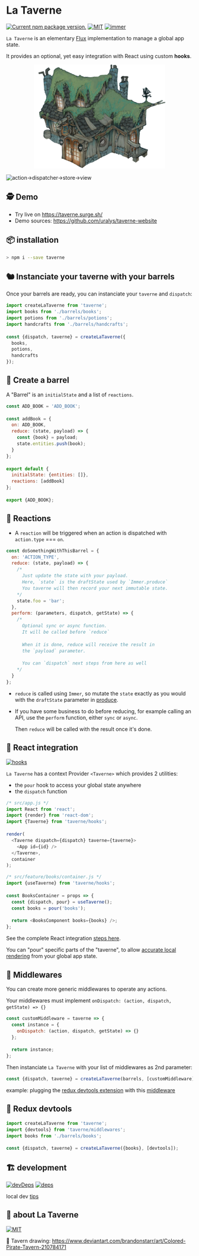 # La Taverne

<a href="https://www.npmjs.com/package/taverne"><img src="https://img.shields.io/npm/v/taverne?color=%23123" alt="Current npm package version." /></a> <a href="https://www.npmjs.com/package/taverne"><img src="https://img.shields.io/github/license/uralys/taverne" alt="MIT" /></a> <a href="https://immerjs.github.io/immer/produce"><img src="https://img.shields.io/badge/immer-produce-5908d2.svg" alt="immer" /> </a>

`La Taverne` is an elementary [Flux](https://facebook.github.io/flux/docs/in-depth-overview) implementation to manage a global app state.

It provides an optional, yet easy integration with React using custom **hooks**.

<p align="center"><img  height="280px"  src="./docs/taverne.png"></p>

![action->dispatcher->store->view](https://facebook.github.io/flux/img/overview/flux-simple-f8-diagram-1300w.png)

## 🕵️ Demo

- Try live on <https://taverne.surge.sh/>
- Demo sources: <https://github.com/uralys/taverne-website>

## 📦 installation

```sh
> npm i --save taverne
```

## 🐿️ Instanciate your taverne with your barrels

Once your barrels are ready, you can instanciate your `taverne` and `dispatch`:

```js
import createLaTaverne from 'taverne';
import books from './barrels/books';
import potions from './barrels/potions';
import handcrafts from './barrels/handcrafts';

const {dispatch, taverne} = createLaTaverne({
  books,
  potions,
  handcrafts
});
```

## 🧬 Create a barrel

A "Barrel" is an `initialState` and a list of `reactions`.

```js
const ADD_BOOK = 'ADD_BOOK';

const addBook = {
  on: ADD_BOOK,
  reduce: (state, payload) => {
    const {book} = payload;
    state.entities.push(book);
  }
};

export default {
  initialState: {entities: []},
  reactions: [addBook]
};

export {ADD_BOOK};
```

## 🧚 Reactions

- A `reaction` will be triggered when an action is dispatched with `action.type` === `on`.

```js
const doSomethingWithThisBarrel = {
  on: 'ACTION_TYPE',
  reduce: (state, payload) => {
    /*
      Just update the state with your payload.
      Here, `state` is the draftState used by `Immer.produce`
      You taverne will then record your next immutable state.
    */
    state.foo = 'bar';
  },
  perform: (parameters, dispatch, getState) => {
    /*
      Optional sync or async function.
      It will be called before `reduce`

      When it is done, reduce will receive the result in
      the `payload` parameter.

      You can `dispatch` next steps from here as well
    */
  }
};
```

- `reduce` is called using `Immer`, so mutate the `state` exactly as you would with the `draftState` parameter in [produce](https://immerjs.github.io/immer/docs/produce).

- If you have some business to do before reducing, for example calling an API, use the `perform` function, either `sync` or `async`.

  Then `reduce` will be called with the result once it's done.

## 🎨 React integration

<a href="https://reactjs.org/docs/hooks-custom.html"><img src="https://img.shields.io/badge/react-hooks-5908d2.svg" alt="hooks" /></a>

`La Taverne` has a context Provider `<Taverne>` which provides 2 utilities:

- the `pour` hook to access your global state anywhere
- the `dispatch` function

```js
/* src/app.js */
import React from 'react';
import {render} from 'react-dom';
import {Taverne} from 'taverne/hooks';

render(
  <Taverne dispatch={dispatch} taverne={taverne}>
    <App id={id} />
  </Taverne>,
  container
);
```

```js
/* src/feature/books/container.js */
import {useTaverne} from 'taverne/hooks';

const BooksContainer = props => {
  const {dispatch, pour} = useTaverne();
  const books = pour('books');

  return <BooksComponent books={books} />;
};
```

See the complete React integration [steps here](docs/react.md).

You can "pour" specific parts of the "taverne", to allow [accurate local rendering](docs/react.md#-advanced-usage) from your global app state.

## 🔆 Middlewares

You can create more generic middlewares to operate any actions.

Your middlewares must implement `onDispatch: (action, dispatch, getState) => {}`

```js
const customMiddleware = taverne => {
  const instance = {
    onDispatch: (action, dispatch, getState) => {}
  };

  return instance;
};
```

Then instanciate `La Taverne` with your list of middlewares as 2nd parameter:

```js
const {dispatch, taverne} = createLaTaverne(barrels, [customMiddleware]);
```

example: plugging the [redux devtools extension](https://github.com/reduxjs/redux-devtools) with this [middleware](src/middlewares/devtools.js)

## 🐛 Redux devtools

```js
import createLaTaverne from 'taverne';
import {devtools} from 'taverne/middlewares';
import books from './barrels/books';

const {dispatch, taverne} = createLaTaverne({books}, [devtools]);
```

## 🏗️ development

[![devDeps](https://david-dm.org/uralys/taverne/dev-status.svg)](https://david-dm.org/uralys/taverne?type=dev)
[![deps](https://david-dm.org/uralys/taverne/status.svg)](https://david-dm.org/uralys/taverne)

local dev [tips](docs/dev.md)

## 👋 about La Taverne

<a href="https://www.npmjs.com/package/taverne"><img src="https://img.shields.io/github/license/uralys/taverne" alt="MIT" /></a>

🎨 Tavern drawing: <https://www.deviantart.com/brandonstarr/art/Colored-Pirate-Tavern-210784171>
